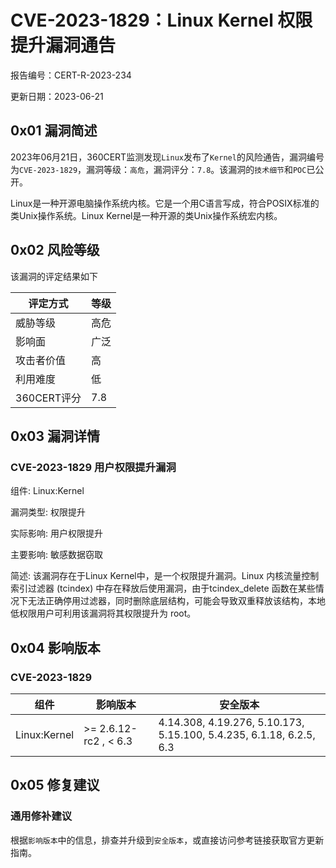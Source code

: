 # CVE-2023-1829：Linux Kernel 权限提升漏洞通告

报告编号：CERT-R-2023-234

更新日期：2023-06-21 

## 0x01  漏洞简述

2023年06月21日，360CERT监测发现`Linux`发布了`Kernel`的风险通告，漏洞编号为`CVE-2023-1829`，漏洞等级：`高危`，漏洞评分：`7.8`。该漏洞的`技术细节`和`POC`已公开。

Linux是一种开源电脑操作系统内核。它是一个用C语言写成，符合POSIX标准的类Unix操作系统。Linux Kernel是一种开源的类Unix操作系统宏内核。

## 0x02  风险等级

该漏洞的评定结果如下

| 评定方式    | 等级 |
| ----------- | ---- |
| 威胁等级    | 高危 |
| 影响面      | 广泛 |
| 攻击者价值  | 高   |
| 利用难度    | 低   |
| 360CERT评分 | 7.8  |

## 0x03  漏洞详情

### CVE-2023-1829 用户权限提升漏洞

组件: Linux:Kernel

漏洞类型: 权限提升

实际影响: 用户权限提升

主要影响: 敏感数据窃取

简述: 该漏洞存在于Linux Kernel中，是一个权限提升漏洞。Linux 内核流量控制索引过滤器 (tcindex) 中存在释放后使用漏洞，由于tcindex_delete 函数在某些情况下无法正确停用过滤器，同时删除底层结构，可能会导致双重释放该结构，本地低权限用户可利用该漏洞将其权限提升为 root。

## 0x04  影响版本

### CVE-2023-1829

| 组件         | 影响版本              | 安全版本                                                     |
| ------------ | --------------------- | ------------------------------------------------------------ |
| Linux:Kernel | >= 2.6.12-rc2 , < 6.3 | 4.14.308, 4.19.276, 5.10.173, 5.15.100, 5.4.235, 6.1.18, 6.2.5, 6.3 |

## 0x05  修复建议

### 通用修补建议

根据`影响版本`中的信息，排查并升级到`安全版本`，或直接访问参考链接获取官方更新指南。